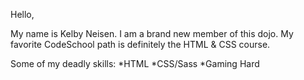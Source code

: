 Hello,

My name is Kelby Neisen.  I am a brand new member of this dojo.
My favorite CodeSchool path is definitely the HTML & CSS course.

Some of my deadly skills:
*HTML
*CSS/Sass
*Gaming Hard
